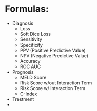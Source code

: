 # Formulas:
* Diagnosis
  * Loss
   * Soft Dice Loss
  * Sensitivity
  * Specificity
  * PPV (Positive Predictive Value)
  * NPV (Negative Predictive Value)
  * Accuracy
  * ROC AUC
* Prognosis
  * MELD Score
  * Risk Score w/out Interaction Term
  * Risk Score w/ Interaction Term
  * C-Index
* Trestment
* 
